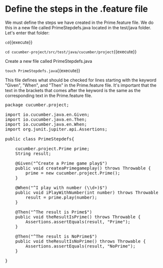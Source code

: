 # Define the steps in the .feature file

We must define the steps we have created in the Prime.feature file. We do this in a new file called PrimeStepdefs.java located in the test/java folder. Let's enter that
folder:

`cd`{{execute}}

`cd cucumber-project/src/test/java/cucumber/project`{{execute}}

Create a new file called PrimeStepdefs.java

`touch PrimeStepdefs.java`{{execute}}

This file defines what should be checked for lines starting with the keyword "Given", "When", and "Then" in the Prime.feature file. It's important that the text in the 
brackets that comes after the keyword is the same as the corresponding text in the Prime.feature file.

<pre class="file" data-filename="./cucumber-project/src/test/cucumber/project/PrimeStepdefs.java" data-target="replace">
package cucumber.project;

import io.cucumber.java.en.Given;
import io.cucumber.java.en.Then;
import io.cucumber.java.en.When;
import org.junit.jupiter.api.Assertions;

public class PrimeStepdefs{

    cucumber.project.Prime prime;
    String result;

    @Given("^Create a Prime game play$")
    public void createaPrimegameplay() throws Throwable {
        prime = new cucumber.project.Prime();
    }

    @When("^I play with number (\\d+)$")
    public void iPlayWithNumber(int number) throws Throwable{
        result = prime.play(number);
    }

    @Then("^The result is Prime$")
    public void theResultIsPrime() throws Throwable {
        Assertions.assertEquals(result, "Prime");
    }

    @Then("^The result is NoPrime$")
    public void theResultIsNoPrime() throws Throwable {
        Assertions.assertEquals(result, "NoPrime");
    }
   
}
</pre>
